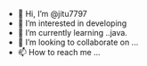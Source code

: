 - 👋 Hi, I’m @jitu7797
- 👀 I’m interested in developing
- 🌱 I’m currently learning ..java.
- 💞️ I’m looking to collaborate on ...
- 📫 How to reach me ...

<!---
jitu7797/jitu7797 is a ✨ special ✨ repository because its `README.md` (this file) appears on your GitHub profile.
You can click the Preview link to take a look at your changes.
--->
